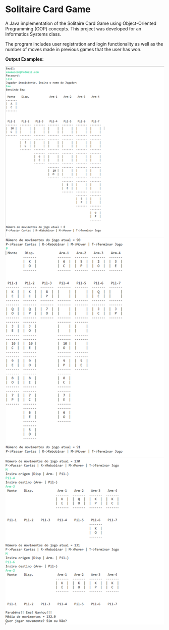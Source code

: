 # Solitaire Card Game

A Java implementation of the Solitaire Card Game using Object-Oriented Programming (OOP) concepts. This project was developed for an Informatics Systems class.

The program includes user registration and login functionality as well as the number of moves made in previous games that the user has won.

**Output Examples:**

<img src="images/img1.png" width="600"/>
<img src="images/img2.png" width="600"/>
<img src="images/img3.png" width="600"/>

